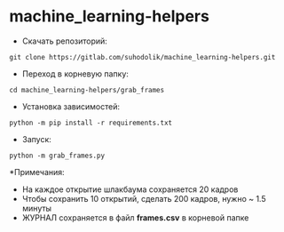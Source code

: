 # machine_learning-helpers

* Скачать репозиторий:
```
git clone https://gitlab.com/suhodolik/machine_learning-helpers.git
```

 * Переход в корневую папку:
```
cd machine_learning-helpers/grab_frames
```

* Установка зависимостей:
```
python -m pip install -r requirements.txt
```

* Запуск:
```
python -m grab_frames.py
```

*Примечания:
- На каждое открытие шлакбаума сохраняется 20 кадров
- Чтобы сохранить 10 открытий, сделать 200 кадров, нужно ~ 1.5 минуты
- ЖУРНАЛ сохраняется в файл **frames.csv** в корневой папке 
